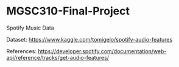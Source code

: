 # MGSC310-Final-Project
Spotify Music Data

Dataset:
https://www.kaggle.com/tomigelo/spotify-audio-features

References:
https://developer.spotify.com/documentation/web-api/reference/tracks/get-audio-features/
